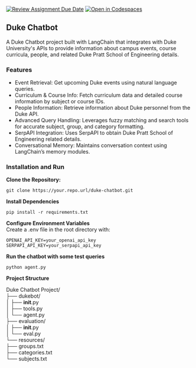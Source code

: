 [![Review Assignment Due Date](https://classroom.github.com/assets/deadline-readme-button-22041afd0340ce965d47ae6ef1cefeee28c7c493a6346c4f15d667ab976d596c.svg)](https://classroom.github.com/a/oqjgKq0J)
[![Open in Codespaces](https://classroom.github.com/assets/launch-codespace-2972f46106e565e64193e422d61a12cf1da4916b45550586e14ef0a7c637dd04.svg)](https://classroom.github.com/open-in-codespaces?assignment_repo_id=19023621)

## Duke Chatbot
    
A Duke Chatbot project built with LangChain that integrates with Duke University's APIs to provide information about campus events, course curricula, people, and related Duke Pratt School of Engineering details.   

### Features   

- Event Retrieval: Get upcoming Duke events using natural language queries.
- Curriculum & Course Info: Fetch curriculum data and detailed course information by subject or course IDs.
- People Information: Retrieve information about Duke personnel from the Duke API.
- Advanced Query Handling: Leverages fuzzy matching and search tools for accurate subject, group, and category formatting.
- SerpAPI Integration: Uses SerpAPI to obtain Duke Pratt School of Engineering related details.
- Conversational Memory: Maintains conversation context using LangChain’s memory modules.

### Installation and Run

**Clone the Repository:**

`git clone https://your.repo.url/duke-chatbot.git`   

**Install Dependencies**

`pip install -r requirements.txt`
 
**Configure Environment Variables**   
Create a .env file in the root directory with:    

`OPENAI_API_KEY=your_openai_api_key`
`SERPAPI_API_KEY=your_serpapi_api_key`

**Run the chatbot with some test queries**

`python agent.py`

**Project Structure**  

Duke Chatbot Project/    
├── dukebot/     
│   ├── __init__.py   
│   ├── tools.py    
│   └── agent.py    
├── evaluation/       
│   ├── __init__.py    
│   └── eval.py    
└── resources/     
    ├── groups.txt   
    ├── categories.txt     
    └── subjects.txt    

